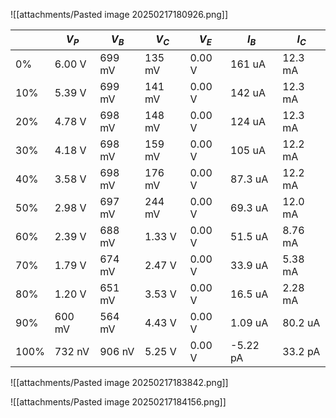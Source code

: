 ![[attachments/Pasted image 20250217180926.png]]

|      | $V_{P}$ | $V_{B}$ | $V_{C}$ | $V_{E}$ | $I_{B}$  | $I_{C}$ |
| ---- | ------- | ------- | ------- | ------- | -------- | ------- |
| 0%   | 6.00 V  | 699 mV  | 135 mV  | 0.00 V  | 161 uA   | 12.3 mA |
| 10%  | 5.39 V  | 699 mV  | 141 mV  | 0.00 V  | 142 uA   | 12.3 mA |
| 20%  | 4.78 V  | 698 mV  | 148 mV  | 0.00 V  | 124 uA   | 12.3 mA |
| 30%  | 4.18 V  | 698 mV  | 159 mV  | 0.00 V  | 105 uA   | 12.2 mA |
| 40%  | 3.58 V  | 698 mV  | 176 mV  | 0.00 V  | 87.3 uA  | 12.2 mA |
| 50%  | 2.98 V  | 697 mV  | 244 mV  | 0.00 V  | 69.3 uA  | 12.0 mA |
| 60%  | 2.39 V  | 688 mV  | 1.33 V  | 0.00 V  | 51.5 uA  | 8.76 mA |
| 70%  | 1.79 V  | 674 mV  | 2.47 V  | 0.00 V  | 33.9 uA  | 5.38 mA |
| 80%  | 1.20 V  | 651 mV  | 3.53 V  | 0.00 V  | 16.5 uA  | 2.28 mA |
| 90%  | 600 mV  | 564 mV  | 4.43 V  | 0.00 V  | 1.09 uA  | 80.2 uA |
| 100% | 732 nV  | 906 nV  | 5.25 V  | 0.00 V  | -5.22 pA | 33.2 pA |

![[attachments/Pasted image 20250217183842.png]]

![[attachments/Pasted image 20250217184156.png]]

